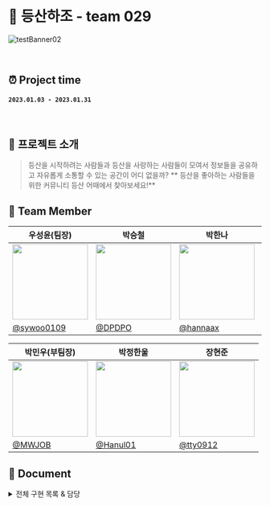# 🥇 등산하조 - team 029

![testBanner02](https://ifh.cc/g/pPZc2S.jpg)

<br>

## ⏰ Project time

#### `2023.01.03 - 2023.01.31`

<br>

## 📑 프로젝트 소개
>  등산을 시작하려는 사람들과 등산을 사랑하는 사람들이 모여서 
>  정보들을 공유하고 자유롭게 소통할 수 있는 공간이 어디 없을까?
** 등산을 좋아하는 사람들을 위한 커뮤니티 등산 어때에서 찾아보세요!**

## 💪 Team Member
|우성윤(팀장)      |박승철|박한나|노수혁|
|---------|----|----|----|
|<img src="https://avatars.githubusercontent.com/u/71127157?v=4" width="150px"/>|<img src="https://avatars.githubusercontent.com/u/48819024?v=4" width="150px"/>|<img src="https://avatars.githubusercontent.com/u/107971877?v=4" width="150px"/>|<img src="https://avatars.githubusercontent.com/u/107424698?v=4" width="150px" />|
|[@sywoo0109](https://github.com/sywoo0109)|[@DPDPO](https://github.com/DPDPO)|[@hannaax](https://github.com/hannaax)|[@rohsuhyoek](https://github.com/rohsuhyoek)|

|박민우(부팀장)|박정한울|장현준|
|----|----|----|
|<img src="https://avatars.githubusercontent.com/u/83641398?v=4" width="150px" />|<img src="https://avatars.githubusercontent.com/u/54827741?v=4" width="150px"/>|<img src="https://avatars.githubusercontent.com/u/48895268?v=4" width="150px" />|
|[@MWJOB](https://github.com/MWJOB)|[@Hanul01](https://github.com/Hanul01)|[@tty0912](https://github.com/tty0912)|



## 📔 Document
<details>
<summary>전체 구현 목록 & 담당</summary>

<br>

 프로젝트 소개
  

  
[Frontend]

- 우성윤: Header, Footer, RandingPage, MyPaheEdit
- 박승철: Log in, 게시글 세부 조회 페이지, 게시글 수정
- 박한나: Sign Up, 커뮤니티 
- 노수혁: 게시글 작성, MyPage

<br>

[Backend]

- 박민우: 
- 박정한울: 
- 장현준:

<br>
